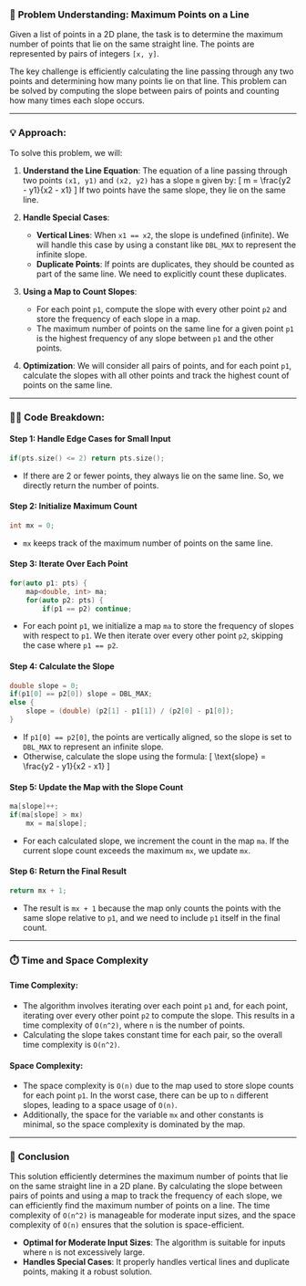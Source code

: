 ### 📝 **Problem Understanding: Maximum Points on a Line**

Given a list of points in a 2D plane, the task is to determine the maximum number of points that lie on the same straight line. The points are represented by pairs of integers `[x, y]`.

The key challenge is efficiently calculating the line passing through any two points and determining how many points lie on that line. This problem can be solved by computing the slope between pairs of points and counting how many times each slope occurs.

---

### 💡 **Approach:**

To solve this problem, we will:
1. **Understand the Line Equation**: The equation of a line passing through two points `(x1, y1)` and `(x2, y2)` has a slope `m` given by:
   \[
   m = \frac{y2 - y1}{x2 - x1}
   \]
   If two points have the same slope, they lie on the same line.

2. **Handle Special Cases**:
   - **Vertical Lines**: When `x1 == x2`, the slope is undefined (infinite). We will handle this case by using a constant like `DBL_MAX` to represent the infinite slope.
   - **Duplicate Points**: If points are duplicates, they should be counted as part of the same line. We need to explicitly count these duplicates.

3. **Using a Map to Count Slopes**:
   - For each point `p1`, compute the slope with every other point `p2` and store the frequency of each slope in a map.
   - The maximum number of points on the same line for a given point `p1` is the highest frequency of any slope between `p1` and the other points.

4. **Optimization**: We will consider all pairs of points, and for each point `p1`, calculate the slopes with all other points and track the highest count of points on the same line.

---

### 🧑‍💻 **Code Breakdown:**

#### **Step 1: Handle Edge Cases for Small Input**

```cpp
if(pts.size() <= 2) return pts.size();
```
- If there are 2 or fewer points, they always lie on the same line. So, we directly return the number of points.

#### **Step 2: Initialize Maximum Count**

```cpp
int mx = 0;
```
- `mx` keeps track of the maximum number of points on the same line.

#### **Step 3: Iterate Over Each Point**

```cpp
for(auto p1: pts) {
    map<double, int> ma;
    for(auto p2: pts) {
        if(p1 == p2) continue;
```
- For each point `p1`, we initialize a map `ma` to store the frequency of slopes with respect to `p1`. We then iterate over every other point `p2`, skipping the case where `p1 == p2`.

#### **Step 4: Calculate the Slope**

```cpp
double slope = 0;
if(p1[0] == p2[0]) slope = DBL_MAX;
else {
    slope = (double) (p2[1] - p1[1]) / (p2[0] - p1[0]);
}
```
- If `p1[0] == p2[0]`, the points are vertically aligned, so the slope is set to `DBL_MAX` to represent an infinite slope.
- Otherwise, calculate the slope using the formula:
  \[
  \text{slope} = \frac{y2 - y1}{x2 - x1}
  \]

#### **Step 5: Update the Map with the Slope Count**

```cpp
ma[slope]++;
if(ma[slope] > mx)
    mx = ma[slope];
```
- For each calculated slope, we increment the count in the map `ma`. If the current slope count exceeds the maximum `mx`, we update `mx`.

#### **Step 6: Return the Final Result**

```cpp
return mx + 1;
```
- The result is `mx + 1` because the map only counts the points with the same slope relative to `p1`, and we need to include `p1` itself in the final count.

---

### ⏱️ **Time and Space Complexity**

#### **Time Complexity**:
- The algorithm involves iterating over each point `p1` and, for each point, iterating over every other point `p2` to compute the slope. This results in a time complexity of `O(n^2)`, where `n` is the number of points.
- Calculating the slope takes constant time for each pair, so the overall time complexity is `O(n^2)`.

#### **Space Complexity**:
- The space complexity is `O(n)` due to the map used to store slope counts for each point `p1`. In the worst case, there can be up to `n` different slopes, leading to a space usage of `O(n)`.
- Additionally, the space for the variable `mx` and other constants is minimal, so the space complexity is dominated by the map.

---

### 🎯 **Conclusion**

This solution efficiently determines the maximum number of points that lie on the same straight line in a 2D plane. By calculating the slope between pairs of points and using a map to track the frequency of each slope, we can efficiently find the maximum number of points on a line. The time complexity of `O(n^2)` is manageable for moderate input sizes, and the space complexity of `O(n)` ensures that the solution is space-efficient. 

- **Optimal for Moderate Input Sizes**: The algorithm is suitable for inputs where `n` is not excessively large.
- **Handles Special Cases**: It properly handles vertical lines and duplicate points, making it a robust solution.